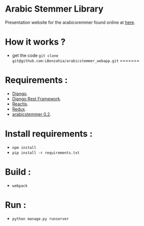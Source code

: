 Arabic Stemmer Library
=======================================
Presentation website for the arabicsremmer  found online at [here](http://www.arabicstemmer.com).


How it works ?
=======================================
* get the code `git clone git@github.com:LBenzahia/arabicstemmer_webapp.git`
=======
# Requirements :
   * [Django](https://www.djangoproject.com/).
   * [Django Rest Framework](http://www.django-rest-framework.org/).
   * [Reactjs](https://facebook.github.io/react/).
   * [Redux](https://github.com/reactjs/redux).
   * [arabicstemmer 0.2](https://pypi.python.org/pypi/arabicstemmer/0.2).
   
# Install requirements :

* `npm install`
* `pip install -r requirements.txt`

# Build :
* `webpack`

# Run :
* `python manage.py runserver`
